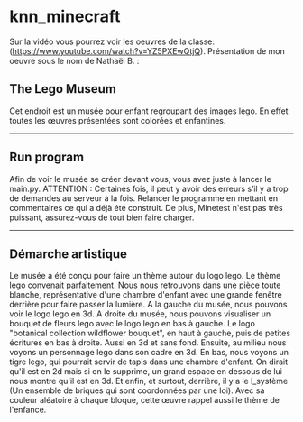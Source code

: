 # knn_minecraft
Sur la vidéo vous pourrez voir les oeuvres de la classe:
(https://www.youtube.com/watch?v=YZ5PXEwQtjQ).
Présentation de mon oeuvre sous le nom de Nathaël B. :

## The Lego Museum
Cet endroit est un musée pour enfant regroupant des images lego. En effet toutes les œuvres présentées sont colorées et enfantines.

***
## Run program
Afin de voir le musée se créer devant vous, vous avez juste à lancer le main.py.
ATTENTION : Certaines fois, il peut y avoir des erreurs s’il y a trop de demandes au serveur à la fois. Relancer le programme en mettant en commentaires ce qui a déjà été construit.
De plus, Minetest n'est pas très puissant, assurez-vous de tout bien faire charger.

***
## Démarche artistique
Le musée a été conçu pour faire un thème autour du logo lego. Le thème lego convenait parfaitement.
Nous nous retrouvons dans une pièce toute blanche, représentative d'une chambre d'enfant avec une grande fenêtre derrière pour faire passer la lumière.
A la gauche du musée, nous pouvons voir le logo lego en 3d.
A droite du musée, nous pouvons visualiser un bouquet de fleurs lego avec le logo lego en bas à gauche. Le logo "botanical collection wildflower bouquet", en haut à gauche, puis de petites écritures en bas à droite. Aussi en 3d et sans fond.
Ensuite, au milieu nous voyons un personnage lego dans son cadre en 3d.
En bas, nous voyons un tigre lego, qui pourrait servir de tapis dans une chambre d'enfant. On dirait qu'il est en 2d mais si on le supprime, un grand espace en dessous de lui nous montre qu'il est en 3d.
Et enfin, et surtout, derrière, il y a le l_système (Un ensemble de briques qui sont coordonnées par une loi). Avec sa couleur aléatoire à chaque bloque, cette œuvre rappel aussi le thème de l'enfance.
